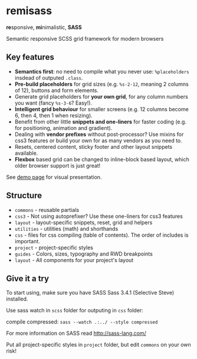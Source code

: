 remisass
========
**re**sponsive, **mi**nimalistic, **SASS**  

Semantic responsive SCSS grid framework for modern browsers


Key features
------------
- **Semantics first**: no need to compile what you never use: `%placeholders` insdead of outputed `.class`.
- **Pre-build placeholders** for grid sizes (e.g. `%s-2-12`, meaning 2 columns of 12), buttons and form elements.
- Generate grid placeholders for **your own grid**, for any column numbers you want (fancy `%s-3-6`? Easy!).
- **Intelligent grid behaviour** for smaller screens (e.g. 12 columns become 6, then 4, then 1 when resizing).
- Benefit from other little **snippets and one-liners** for faster coding (e.g. for positioning, animation and gradient).
- Dealing with **vendor prefixes** without post-processor? Use mixins for css3 features or build your own for as many vendors as you need to.
- Resets, centered content, sticky footer and other layout snippets available.
- **Flexbox** based grid can be changed to inline-block based layout, which older browser support is just great!

See [demo page](http://work.wellagain.lt/remisass/) for visual presentation.

Structure
---------
- `commons` - reusable partials
 - `css3` -  Not using autoprefixer? Use these one-liners for css3 features
 - `layout` - layout-specific snippets, reset, grid and helpers
 - `utilities` - utilities (math) and shorthands
- `css` -  files for css compiling (table of contents). The order of includes is important.
- `project` - project-specific styles
 - `guides` - Colors, sizes, typography and RWD breakpoints
 - `layout` - All components for your project's layout


Give it a try
---------------
To start using, make sure you have SASS Sass 3.4.1 (Selective Steve) installed.

Use sass watch in `scss` folder for outputing in `css` folder:

compile compressed:
`sass --watch .:../ --style compressed`

For more information on SASS read http://sass-lang.com/

Put all project-specific styles in `project` folder, but edit `commons` on your own risk!
